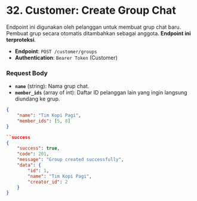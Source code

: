 # 32. Customer: Create Group Chat

Endpoint ini digunakan oleh pelanggan untuk membuat grup chat baru. Pembuat grup secara otomatis ditambahkan sebagai anggota. **Endpoint ini terproteksi**.

-   **Endpoint**: `POST /customer/groups`
-   **Authentication**: `Bearer Token` (Customer)

### Request Body
-   **`name`** (string): Nama grup chat.
-   **`member_ids`** (array of int): Daftar ID pelanggan lain yang ingin langsung diundang ke grup.

```json
{
    "name": "Tim Kopi Pagi",
    "member_ids": [5, 8]
}

``success
{
    "success": true,
    "code": 201,
    "message": "Group created successfully",
    "data": {
        "id": 1,
        "name": "Tim Kopi Pagi",
        "creator_id": 2
    }
}